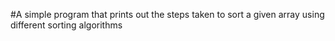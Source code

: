 #A simple program that prints out the steps taken to sort a given array using different sorting algorithms
